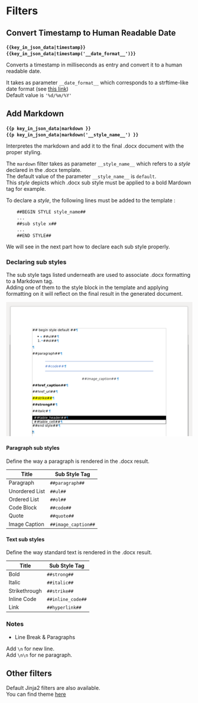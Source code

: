 # **Filters**

## Convert Timestamp to Human Readable Date

**`{{key_in_json_data|timestamp}}`**  
**`{{key_in_json_data|timestamp('__date_format__')}}`**

Converts a timestamp in milliseconds as entry and convert it to a human readable date.

It takes as parameter `__date_format__` which corresponds to a strftime-like date format (see [this link](https://strftime.org/))  
Default value is `'%d/%m/%Y'`

## Add Markdown

**`{{p key_in_json_data|markdown }}`**  
**`{{p key_in_json_data|markdown('__style_name__') }}`**

Interpretes the markdown and add it to the final .docx document with the proper styling.

The `mardown` filter takes as parameter `__style_name__` which refers to a _style_ declared in the .docx template.  
The default value of the parameter `__style_name__` is `default`.  
This _style_ depicts which .docx sub style must be applied to a bold Mardown tag for example.

To declare a _style_, the following lines must be added to the template :

```text
    ##BEGIN STYLE style_name##
    ...
    ##sub style x##
    ...
    ##END STYLE##
```

We will see in the next part how to declare each sub style properly.

### Declaring sub styles

The sub style tags listed underneath are used to associate .docx formatting to a Markdown tag.  
Adding one of them to the style block in the template and applying formatting on it will reflect on the final result in the generated document.  

![Style declaration example](images/style_declaration_example.png)

#### Paragraph sub styles

Define the way a paragraph is rendered in the .docx result.

| Title             | Sub Style Tag         |
| ----------------- | --------------------- |
| Paragraph         | `##paragraph##`       |
| Unordered List    | `##ul##`              |
| Ordered List      | `##ol##`              |
| Code Block        | `##code##`            |
| Quote             | `##quote##`           |
| Image Caption     | `##image_caption##`   |

#### Text sub styles

Define the way standard text is rendered in the .docx result.

| Title             | Sub Style Tag         |
| ----------------- | --------------------- |
| Bold              | `##strong##`          |
| Italic            | `##italic##`          |
| Strikethrough     | `##strike##`          |
| Inline Code       | `##inline_code##`     |
| Link              | `##hyperlink##`       |

### Notes

* Line Break & Paragraphs

Add `\n` for new line.  
Add `\n\n` for ne paragraph.

## Other filters

Default Jinja2 filters are also available.  
You can find theme [here](https://jinja.palletsprojects.com/en/2.11.x/templates/#list-of-builtin-filters)
